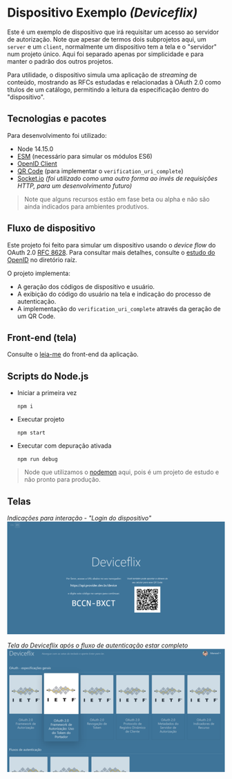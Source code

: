# Dispositivo Exemplo _(Deviceflix)_

Este é um exemplo de dispositivo que irá requisitar um acesso ao servidor de autorização.
Note que apesar de termos dois subprojetos aqui, um `server` e um `client`, normalmente um dispositivo tem a tela e o "servidor" num projeto único.
Aqui foi separado apenas por simplicidade e para manter o padrão dos outros projetos.

Para utilidade, o dispositivo simula uma aplicação de _streaming_ de conteúdo, mostrando as RFCs estudadas e relacionadas à OAuth 2.0 como títulos de um catálogo, permitindo a leitura da especificação dentro do "dispositivo".

## Tecnologias e pacotes

Para desenvolvimento foi utilizado:

* Node 14.15.0
* [ESM](https://www.npmjs.com/package/esm) (necessário para simular os módulos ES6)
* [OpenID Client](https://github.com/panva/node-openid-client)
* [QR Code](https://www.npmjs.com/package/qrcode) (para implementar o `verification_uri_complete`)
* [Socket.io](https://socket.io) _(foi utilizado como uma outro forma ao invés de requisições HTTP, para um desenvolvimento futuro)_

> Note que alguns recursos estão em fase beta ou alpha e não são ainda indicados para ambientes produtivos.

## Fluxo de dispositivo

Este projeto foi feito para simular um dispositivo usando o _device flow_ do OAuth 2.0 [RFC 8628](https://tools.ietf.org/html/rfc8628).
Para consultar mais detalhes, consulte o [estudo do OpenID](../../OpenID.md) no diretório raíz.

O projeto implementa:

* A geração dos códigos de dispositivo e usuário.
* A exibição do código do usuário na tela e indicação do processo de autenticação.
* A implementação do `verification_uri_complete` através da geração de um QR Code.

## Front-end (tela)

Consulte o [leia-me](../client/README.md) do front-end da aplicação.

## Scripts do Node.js

* Iniciar a primeira vez

  ```console
  npm i
  ```

* Executar projeto

  ```console
  npm start
  ```

* Executar com depuração ativada

  ```console
  npm run debug
  ```

> Node que utilizamos o [nodemon](https://www.npmjs.com/package/nodemon) aqui, pois é um projeto de estudo e não pronto para produção.

## Telas

_Indicações para interação - "Login do dispositivo"_
![device login](../screens/device-login.png)

_Tela do Deviceflix após o fluxo de autenticação estar completo_
![deviceflix](../screens/deviceflix.png)
